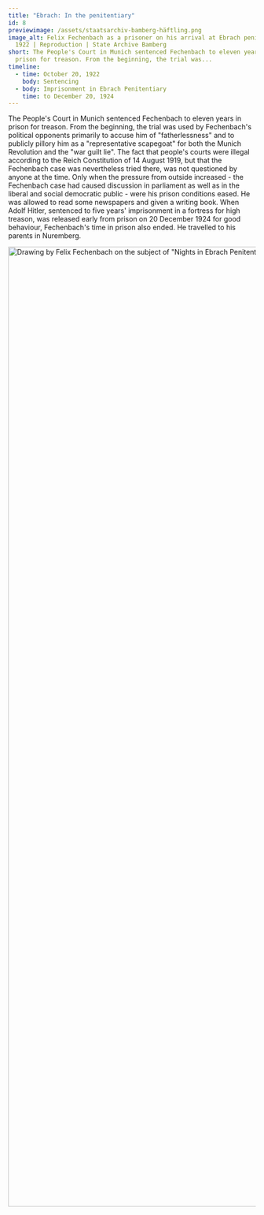 ```yaml
---
title: "Ebrach: In the penitentiary"
id: 8
previewimage: /assets/staatsarchiv-bamberg-häftling.png
image_alt: Felix Fechenbach as a prisoner on his arrival at Ebrach penitentiary,
  1922 | Reproduction | State Archive Bamberg
short: The People's Court in Munich sentenced Fechenbach to eleven years in
  prison for treason. From the beginning, the trial was...
timeline:
  - time: October 20, 1922
    body: Sentencing
  - body: Imprisonment in Ebrach Penitentiary
    time: to December 20, 1924
---
```

The People's Court in Munich sentenced Fechenbach to eleven years in prison for treason. From the beginning, the trial was used by Fechenbach's political opponents primarily to accuse him of "fatherlessness" and to publicly pillory him as a "representative scapegoat" for both the Munich Revolution and the "war guilt lie". The fact that people's courts were illegal according to the Reich Constitution of 14 August 1919, but that the Fechenbach case was nevertheless tried there, was not questioned by anyone at the time. Only when the pressure from outside increased - the Fechenbach case had caused discussion in parliament as well as in the liberal and social democratic public - were his prison conditions eased. He was allowed to read some newspapers and given a writing book. When Adolf Hitler, sentenced to five years' imprisonment in a fortress for high treason, was released early from prison on 20 December 1924 for good behaviour, Fechenbach's time in prison also ended. He travelled to his parents in Nuremberg.

<Image src='/assets/naechte-im-zuchthaus-ebrach.jpg' alt='Drawing by Felix Fechenbach on the subject of "Nights in Ebrach Penitentiary" | Reproduction | Felix Fechenbach: Im Haus der Freudlosen. Berlin 1925.' width='1285' height='1948' />